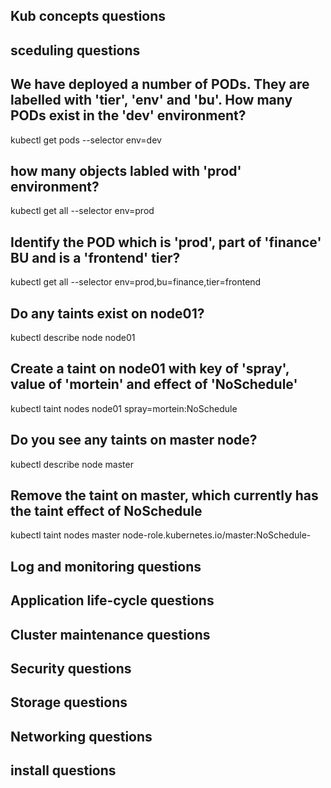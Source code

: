 ## Kub concepts questions ###



## sceduling questions ###

## We have deployed a number of PODs. They are labelled with 'tier', 'env' and 'bu'. How many PODs exist in the 'dev' environment?
kubectl get pods --selector env=dev

## how many objects labled with 'prod' environment?
kubectl get all --selector env=prod

## Identify the POD which is 'prod', part of 'finance' BU and is a 'frontend' tier?
kubectl get all --selector env=prod,bu=finance,tier=frontend

## Do any taints exist on node01?
kubectl describe node node01

## Create a taint on node01 with key of 'spray', value of 'mortein' and effect of 'NoSchedule'
kubectl taint nodes node01 spray=mortein:NoSchedule

## Do you see any taints on master node?
kubectl describe node master

## Remove the taint on master, which currently has the taint effect of NoSchedule
kubectl taint nodes master node-role.kubernetes.io/master:NoSchedule-


## Log and monitoring questions ###




## Application life-cycle questions ###




## Cluster maintenance questions ###



## Security questions ###




## Storage questions ###



## Networking questions ###




## install questions ###
